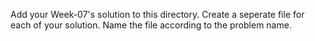 Add your Week-07's solution to this directory.
Create a seperate file for each of your solution. Name the file according to the problem name.

